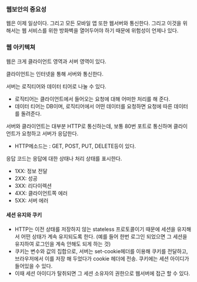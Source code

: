 ### 웹보안의 중요성
웹은 이제 일상이다. 그리고 모든 모바일 앱 또한 웹서버와 통신한다. 그리고 이것을 위해서는 웹 서비스를 위한 방화벽을 열어두어야 하기 때문에 위험성이 언제나 있다.

### 웹 아키텍쳐

웹은 크게 클라이언트 영역과 서버 영역이 있다.

클라이언트는 인터넷을 통해 서버와 통신한다.

서버는 로직티어와 데이터 티어로 나눌 수 있다.
- 로직티어는 클라이언트에서 들어오는 요청에 대해 어떠한 처리를 해 준다.
- 데이터 티어는 DB이며, 로직티어에서 어떤 데이터를 요청하면 요청에 따른 데이터를 돌려준다.

서버와 클라이언트는 대부분 HTTP로 통신하는데, 보통 80번 포트로 통신하며 클라이언트가 요청하고 서버가 응답한다.
-  HTTP메소드는 : GET, POST, PUT, DELETE등이 있다.

응답 코드는 응답에 대한 상태나 처리 상태를 표시한다.
-  1XX: 정보 전달
-  2XX: 성공
-  3XX: 리다이렉션
-  4XX: 클라이언트쪽 에러
-  5XX: 서버 에러

#### 세션 유지와 쿠키
- HTTP는 이전 상태를 저장하지 않는 stateless 프로토콜이기 때문에 세션을 유지해서 어떤 상태가 계속 유지되도록 한다. (예를 들어 한번 로그인 되었으면 그 세션을 유지하여 로그인을 계속 안해도 되게 하는 것)
- 쿠키는 변수와 값의 집합으로, 서버는 set-cookie헤더를 이용해 쿠키를 전달하고, 브라우저에서 이를 저장 해 두었다가 cookie 헤더에 전송. 쿠키에는 세션 아이디가 들어있을 수 있다.
- 이때 세션 아이디가 탈취되면 그 세션 소유자의 권한으로 웹서버에 접근 할 수 있다.